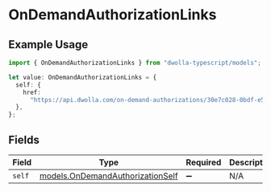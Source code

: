 # OnDemandAuthorizationLinks

## Example Usage

```typescript
import { OnDemandAuthorizationLinks } from "dwolla-typescript/models";

let value: OnDemandAuthorizationLinks = {
  self: {
    href:
      "https://api.dwolla.com/on-demand-authorizations/30e7c028-0bdf-e511-80de-0aa34a9b2388",
  },
};
```

## Fields

| Field                                                                      | Type                                                                       | Required                                                                   | Description                                                                |
| -------------------------------------------------------------------------- | -------------------------------------------------------------------------- | -------------------------------------------------------------------------- | -------------------------------------------------------------------------- |
| `self`                                                                     | [models.OnDemandAuthorizationSelf](../models/ondemandauthorizationself.md) | :heavy_minus_sign:                                                         | N/A                                                                        |